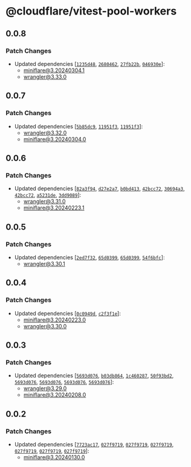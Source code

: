 # @cloudflare/vitest-pool-workers

## 0.0.8

### Patch Changes

- Updated dependencies [[`1235d48`](https://github.com/cloudflare/workers-sdk/commit/1235d48fed9f4e348011fd62fce6458006947501), [`2680462`](https://github.com/cloudflare/workers-sdk/commit/268046269394e27654550ad034d286aa0e6aaf4b), [`27fb22b`](https://github.com/cloudflare/workers-sdk/commit/27fb22b7c6b224aecc852915d9fee600d9d86efc), [`046930e`](https://github.com/cloudflare/workers-sdk/commit/046930eb898db6d45a6b26751dede07793435d28)]:
  - miniflare@3.20240304.1
  - wrangler@3.33.0

## 0.0.7

### Patch Changes

- Updated dependencies [[`5b85dc9`](https://github.com/cloudflare/workers-sdk/commit/5b85dc949b1f7c8d5e8d083b37dd84d38c4ea978), [`11951f3`](https://github.com/cloudflare/workers-sdk/commit/11951f344ccac340be5d059bc4dd28ef674fb36f), [`11951f3`](https://github.com/cloudflare/workers-sdk/commit/11951f344ccac340be5d059bc4dd28ef674fb36f)]:
  - wrangler@3.32.0
  - miniflare@3.20240304.0

## 0.0.6

### Patch Changes

- Updated dependencies [[`82a3f94`](https://github.com/cloudflare/workers-sdk/commit/82a3f94db091c893b5dfc9496aad6154a54474c5), [`d27e2a7`](https://github.com/cloudflare/workers-sdk/commit/d27e2a70904aab98b4e5c7279661a8d98e7da917), [`b0bd413`](https://github.com/cloudflare/workers-sdk/commit/b0bd4137f8504c1a96c5fa60f25c41028c9ba23e), [`42bcc72`](https://github.com/cloudflare/workers-sdk/commit/42bcc7216ab14455c1398d55bc552023726eb423), [`30694a3`](https://github.com/cloudflare/workers-sdk/commit/30694a31d65016e56e30d14a3b14f2fed6df4370), [`42bcc72`](https://github.com/cloudflare/workers-sdk/commit/42bcc7216ab14455c1398d55bc552023726eb423), [`a5231de`](https://github.com/cloudflare/workers-sdk/commit/a5231decbf18898811749a64f8e36be4aa5fd941), [`3dd9089`](https://github.com/cloudflare/workers-sdk/commit/3dd9089f34d30dcd6f03e63093e86efa9b8c1e1f)]:
  - wrangler@3.31.0
  - miniflare@3.20240223.1

## 0.0.5

### Patch Changes

- Updated dependencies [[`2ed7f32`](https://github.com/cloudflare/workers-sdk/commit/2ed7f3209bc6bffa85f409d344d6ed76df8686f9), [`65d0399`](https://github.com/cloudflare/workers-sdk/commit/65d0399c0757881c41582972d14afa02f02fffb4), [`65d0399`](https://github.com/cloudflare/workers-sdk/commit/65d0399c0757881c41582972d14afa02f02fffb4), [`54f6bfc`](https://github.com/cloudflare/workers-sdk/commit/54f6bfcea14b89cae99f3c26b52c28bcd408aba7)]:
  - wrangler@3.30.1

## 0.0.4

### Patch Changes

- Updated dependencies [[`0c0949d`](https://github.com/cloudflare/workers-sdk/commit/0c0949da60e3287c05a5884bb9f869ce5609a9a1), [`c2f3f1e`](https://github.com/cloudflare/workers-sdk/commit/c2f3f1e37c1a8f0958676306f3128cd87265ea5b)]:
  - miniflare@3.20240223.0
  - wrangler@3.30.0

## 0.0.3

### Patch Changes

- Updated dependencies [[`5693d076`](https://github.com/cloudflare/workers-sdk/commit/5693d076e2aab99d4736649d5b467689ce25cb23), [`b03db864`](https://github.com/cloudflare/workers-sdk/commit/b03db864a36924c31b8ddd82a027c83df4f68c43), [`1c460287`](https://github.com/cloudflare/workers-sdk/commit/1c460287f8836102b372ce0c7dddec093259692e), [`50f93bd2`](https://github.com/cloudflare/workers-sdk/commit/50f93bd2ce8f14294bee73b844897c5bfa083955), [`5693d076`](https://github.com/cloudflare/workers-sdk/commit/5693d076e2aab99d4736649d5b467689ce25cb23), [`5693d076`](https://github.com/cloudflare/workers-sdk/commit/5693d076e2aab99d4736649d5b467689ce25cb23), [`5693d076`](https://github.com/cloudflare/workers-sdk/commit/5693d076e2aab99d4736649d5b467689ce25cb23), [`5693d076`](https://github.com/cloudflare/workers-sdk/commit/5693d076e2aab99d4736649d5b467689ce25cb23)]:
  - wrangler@3.29.0
  - miniflare@3.20240208.0

## 0.0.2

### Patch Changes

- Updated dependencies [[`7723ac17`](https://github.com/cloudflare/workers-sdk/commit/7723ac17906f894afe9af2152437726ac09a6290), [`027f9719`](https://github.com/cloudflare/workers-sdk/commit/027f971975a48a564603275f3583d21e9d053229), [`027f9719`](https://github.com/cloudflare/workers-sdk/commit/027f971975a48a564603275f3583d21e9d053229), [`027f9719`](https://github.com/cloudflare/workers-sdk/commit/027f971975a48a564603275f3583d21e9d053229), [`027f9719`](https://github.com/cloudflare/workers-sdk/commit/027f971975a48a564603275f3583d21e9d053229), [`027f9719`](https://github.com/cloudflare/workers-sdk/commit/027f971975a48a564603275f3583d21e9d053229), [`027f9719`](https://github.com/cloudflare/workers-sdk/commit/027f971975a48a564603275f3583d21e9d053229)]:
  - miniflare@3.20240130.0
